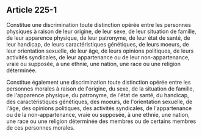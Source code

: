 Article 225-1
----
Constitue une discrimination toute distinction opérée entre les personnes
physiques à raison de leur origine, de leur sexe, de leur situation de famille,
de leur apparence physique, de leur patronyme, de leur état de santé, de leur
handicap, de leurs caractéristiques génétiques, de leurs moeurs, de leur
orientation sexuelle, de leur âge, de leurs opinions politiques, de leurs
activités syndicales, de leur appartenance ou de leur non-appartenance, vraie ou
supposée, à une ethnie, une nation, une race ou une religion déterminée.

Constitue également une discrimination toute distinction opérée entre les
personnes morales à raison de l'origine, du sexe, de la situation de famille, de
l'apparence physique, du patronyme, de l'état de santé, du handicap, des
caractéristiques génétiques, des moeurs, de l'orientation sexuelle, de l'âge,
des opinions politiques, des activités syndicales, de l'appartenance ou de la
non-appartenance, vraie ou supposée, à une ethnie, une nation, une race ou une
religion déterminée des membres ou de certains membres de ces personnes morales.
